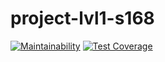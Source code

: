 # project-lvl1-s168
[![Maintainability](https://api.codeclimate.com/v1/badges/d7e782caae4a6ee78988/maintainability)](https://codeclimate.com/github/Sacujo/project-lvl1-s168/maintainability)
[![Test Coverage](https://api.codeclimate.com/v1/badges/d7e782caae4a6ee78988/test_coverage)](https://codeclimate.com/github/Sacujo/project-lvl1-s168/test_coverage)
